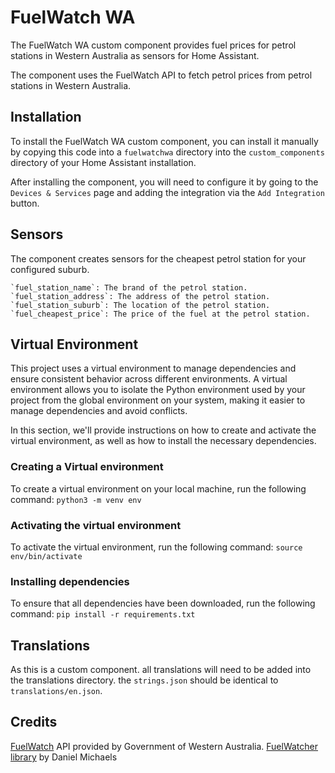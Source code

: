 # FuelWatch WA

The FuelWatch WA custom component provides fuel prices for petrol stations in Western Australia as sensors for Home Assistant.

The component uses the FuelWatch API to fetch petrol prices from petrol stations in Western Australia.

## Installation

To install the FuelWatch WA custom component, you can install it manually by copying this code into a `fuelwatchwa` directory into the `custom_components` directory of your Home Assistant installation.

After installing the component, you will need to configure it by going to the `Devices & Services` page and adding the integration via the `Add Integration` button.

## Sensors

The component creates sensors for the cheapest petrol station for your configured suburb.

    `fuel_station_name`: The brand of the petrol station.
    `fuel_station_address`: The address of the petrol station.
    `fuel_station_suburb`: The location of the petrol station.
    `fuel_cheapest_price`: The price of the fuel at the petrol station.

## Virtual Environment
This project uses a virtual environment to manage dependencies and ensure consistent behavior across different environments. A virtual environment allows you to isolate the Python environment used by your project from the global environment on your system, making it easier to manage dependencies and avoid conflicts.

In this section, we'll provide instructions on how to create and activate the virtual environment, as well as how to install the necessary dependencies.

### Creating a Virtual environment
To create a virtual environment on your local machine, run the following command:
`python3 -m venv env`

### Activating the virtual environment
To activate the virtual environment, run the following command:
`source env/bin/activate`

### Installing dependencies
To ensure that all dependencies have been downloaded, run the following command:
`pip install -r requirements.txt`

## Translations
As this is a custom component. all translations will need to be added into the translations directory.
the `strings.json` should be identical to `translations/en.json`.


## Credits

[FuelWatch](https://www.fuelwatch.wa.gov.au/) API provided by Government of Western Australia.
[FuelWatcher library](https://github.com/danielmichaels/fuelwatcher) by Daniel Michaels